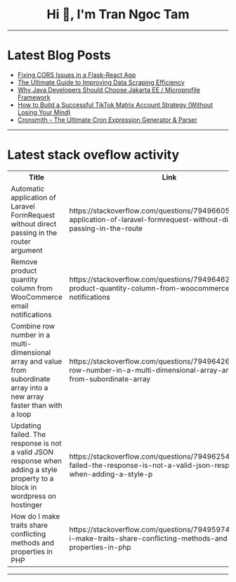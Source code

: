 <h1 align="center">Hi 👋, I'm Tran Ngoc Tam</h1>

---

# Latest Blog Posts 
<!-- BLOG-POST-LIST:START -->
- [Fixing CORS Issues in a Flask-React App](https://dev.to/westsidedev/fixing-cors-issues-in-a-flask-react-app-2ndj)
- [The Ultimate Guide to Improving Data Scraping Efficiency](https://dev.to/98ip/the-ultimate-guide-to-improving-data-scraping-efficiency-4okd)
- [Why Java Developers Should Choose Jakarta EE / Microprofile Framework](https://dev.to/theelitegentleman/why-java-developers-should-choose-jakarta-ee-microprofile-framework-2l2d)
- [How to Build a Successful TikTok Matrix Account Strategy &lpar;Without Losing Your Mind&rpar;](https://dev.to/avaed/how-to-build-a-successful-tiktok-matrix-account-strategy-without-losing-your-mind-23in)
- [Cronsmith - The Ultimate Cron Expression Generator &amp; Parser](https://dev.to/paganini2008/cronsmith-the-ultimate-cron-expression-generator-parser-5950)
<!-- BLOG-POST-LIST:END -->

---

# Latest stack oveflow activity
<table>
  <tr><th>Title</th><th>Link</th></tr>
  <!-- STACKOVERFLOW:START --><tr><td>Automatic application of Laravel FormRequest without direct passing in the router argument</td><td>https://stackoverflow.com/questions/79496605/automatic-application-of-laravel-formrequest-without-direct-passing-in-the-route</td></tr><tr><td>Remove product quantity column from WooCommerce email notifications</td><td>https://stackoverflow.com/questions/79496462/remove-product-quantity-column-from-woocommerce-email-notifications</td></tr><tr><td>Combine row number in a multi-dimensional array and value from subordinate array into a new array faster than with a loop</td><td>https://stackoverflow.com/questions/79496426/combine-row-number-in-a-multi-dimensional-array-and-value-from-subordinate-array</td></tr><tr><td>Updating failed. The response is not a valid JSON response when adding a style property to a block in wordpress on hostinger</td><td>https://stackoverflow.com/questions/79496254/updating-failed-the-response-is-not-a-valid-json-response-when-adding-a-style-p</td></tr><tr><td>How do I make traits share conflicting methods and properties in PHP</td><td>https://stackoverflow.com/questions/79495974/how-do-i-make-traits-share-conflicting-methods-and-properties-in-php</td></tr><!-- STACKOVERFLOW:END -->
</table>

---


